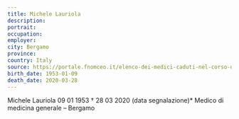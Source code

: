 ```yaml
---
title: Michele Lauriola
description: 
portrait: 
occupation: 
employer: 
city: Bergamo
province: 
country: Italy
source: https://portale.fnomceo.it/elenco-dei-medici-caduti-nel-corso-dellepidemia-di-covid-19/
birth_date: 1953-01-09
death_date: 2020-03-28
---
```


Michele Lauriola 09 01 1953 † 28 03 2020 (data segnalazione)*
Medico di medicina generale – Bergamo